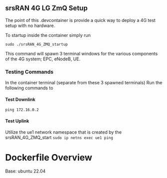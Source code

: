 ## srsRAN 4G LG ZmQ Setup

The point of this .devcontainer is provide a quick way to deploy a 4G test setup with no hardware. 

To startup inside the container simply run 

```sudo ./srsRAN_4G_ZMQ_startup```

This command will spawn 3 terminal windows for the various components of the 4G system; EPC, eNodeB, UE. 

### Testing Commands
In the container terminal (separate from these 3 spawned terminals) Run the following commands to

#### Test Downlink

```ping 172.16.0.2```

#### Test Uplink
Utilize the ue1 network namespace that is created by the srsRAN_4G_ZMQ_start
```sudo ip netns exec ue1 ping```

# Dockerfile Overview

Base: ubuntu 22.04